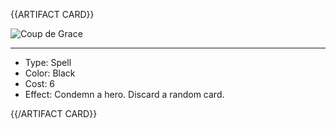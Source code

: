<!-- ======================================

How to Contribute: https://ggs.wiki/r/howto

Artifact-specific info: https://github.com/GGS-ORG/artifact/blob/master/README.md

====================================== -->


{{ARTIFACT CARD}}

<!-- Card image goes here. -->

![Coup de Grace](https://i.imgur.com/Q7JVEvJ.jpg)

---

<!-- Card description goes here. -->

* Type: Spell
* Color: Black
* Cost: 6
* Effect: Condemn a hero. Discard a random card.

{{/ARTIFACT CARD}}
